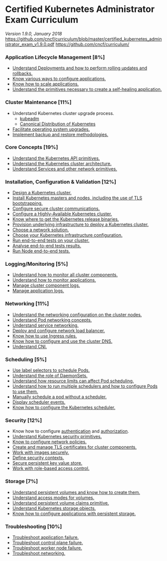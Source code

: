 # Certified Kubernetes Administrator Exam Curriculum

_Version 1.9.0, January 2018_
https://github.com/cncf/curriculum/blob/master/certified_kubernetes_administrator_exam_v1.9.0.pdf
https://github.com/cncf/curriculum/

### Application Lifecycle Management \[8%\]
+ [Understand Deployments and how to perform rolling updates and rollbacks.](https://kubernetes.io/docs/concepts/workloads/controllers/deployment/)
+ [Know various ways to configure applications.](https://kubernetes.io/docs/tutorials/kubernetes-basics/deploy-intro/)
+ [Know how to scale applications.](https://kubernetes.io/docs/tasks/run-application/scale-stateful-set/)
+ [Understand the primitives necessary to create a self-healing application.](https://12factor.net/)

### Cluster Maintenance \[11%\]
+ Understand Kubernetes cluster upgrade process.
  + [kubeadm](https://kubernetes.io/docs/reference/setup-tools/kubeadm/kubeadm-upgrade/)
  + [Canonical Distribution of Kubernetes](https://kubernetes.io/docs/getting-started-guides/ubuntu/upgrades/)
+ [Facilitate operating system upgrades.]()
+ [Implement backup and restore methodologies.](https://kubernetes.io/docs/getting-started-guides/ubuntu/backups/)

### Core Concepts \[19%\]
+ [Understand the Kubernetes API primitives.](https://kubernetes.io/docs/concepts/overview/kubernetes-api/)
+ [Understand the Kubernetes cluster architecture.](https://kubernetes.io/docs/concepts/overview/components/)
+ [Understand Services and other network primitives.](https://kubernetes.io/docs/concepts/services-networking/service/)

### Installation, Configuration & Validation \[12%\]
+ [Design a Kubernetes cluster.](https://kubernetes.io/docs/getting-started-guides/scratch/)
+ [Install Kubernetes masters and nodes, including the use of TLS bootstrapping.](https://kubernetes.io/docs/getting-started-guides/scratch/)
+ [Configure secure cluster communications.](https://kubernetes.io/docs/tasks/administer-cluster/securing-a-cluster/)
+ [Configure a Highly-Available Kubernetes cluster.](https://kubernetes.io/docs/admin/high-availability/)
+ [Know where to get the Kubernetes release binaries.](https://kubernetes.io/docs/getting-started-guides/scratch/#downloading-and-extracting-kubernetes-binaries)
+ [Provision underlying infrastructure to deploy a Kubernetes cluster.]()
+ [Choose a network solution.](https://kubernetes.io/docs/getting-started-guides/scratch/#network)
+ [Choose your Kubernetes infrastructure configuration.](https://kubernetes.io/docs/setup/pick-right-solution/)
+ [Run end-to-end tests on your cluster.](https://kubernetes.io/docs/getting-started-guides/ubuntu/validation/)
+ [Analyse end-to-end tests results.]()
+ [Run Node end-to-end tests.](https://kubernetes.io/docs/admin/node-conformance/)

### Logging/Monitoring \[5%\]
+ [Understand how to monitor all cluster components.](https://kubernetes.io/docs/tasks/debug-application-cluster/resource-usage-monitoring/)
+ [Understand how to monitor applications.](http://blog.kubernetes.io/2017/05/kubernetes-monitoring-guide.html)
+ [Manage cluster component logs.](https://kubernetes.io/docs/tasks/debug-application-cluster/debug-cluster/)
+ [Manage application logs.](https://kubernetes.io/docs/concepts/cluster-administration/logging/)

### Networking \[11%\]
+ [Understand the networking configuration on the cluster nodes.](https://kubernetes.io/docs/concepts/cluster-administration/networking/)
+ [Understand Pod networking concepts.]()
+ [Understand service networking.](https://kubernetes.io/docs/concepts/services-networking/service/)
+ [Deploy and configure network load balancer.](https://kubernetes.io/docs/tasks/access-application-cluster/create-external-load-balancer/)
+ [Know how to use Ingress rules.](https://kubernetes.io/docs/concepts/services-networking/ingress/)
+ [Know how to configure and use the cluster DNS.](https://kubernetes.io/docs/tasks/administer-cluster/dns-custom-nameservers/)
+ [Understand CNI.](https://kubernetes.io/docs/concepts/cluster-administration/network-plugins/)

### Scheduling \[5%\]
+ [Use label selectors to schedule Pods.](https://kubernetes.io/docs/concepts/overview/working-with-objects/labels/)
+ [Understand the role of DaemonSets.](https://kubernetes.io/docs/concepts/workloads/controllers/daemonset/)
+ [Understand how resource limits can affect Pod scheduling.](https://kubernetes.io/docs/concepts/policy/resource-quotas/)
+ [Understand how to run multiple schedulers and how to configure Pods to use them.](https://kubernetes.io/docs/tasks/administer-cluster/configure-multiple-schedulers/)
+ [Manually schedule a pod without a scheduler.](https://kubernetes.io/docs/tasks/administer-cluster/static-pod/)
+ [Display scheduler events.](https://kubernetes.io/docs/tasks/debug-application-cluster/debug-application-introspection/)
+ [Know how to configure the Kubernetes scheduler.](https://kubernetes.io/docs/reference/generated/kube-scheduler/)

### Security \[12%\]
+ Know how to configure [authentication](https://kubernetes.io/docs/admin/authentication/) and [authorization](https://kubernetes.io/docs/admin/authorization/).
+ [Understand Kubernetes security primitives.]()
+ [Know to configure network policies.](https://kubernetes.io/docs/concepts/services-networking/network-policies/)
+ [Create and manage TLS certificates for cluster components.](https://kubernetes.io/docs/tasks/tls/managing-tls-in-a-cluster/)
+ [Work with images securely.](https://kubernetes.io/docs/tasks/configure-pod-container/pull-image-private-registry/)
+ [Define security contexts.](https://kubernetes.io/docs/tasks/configure-pod-container/security-context/)
+ [Secure persistent key value store.](https://kubernetes.io/docs/tasks/administer-cluster/configure-upgrade-etcd/)
+ [Work with role-based access control.](https://kubernetes.io/docs/admin/authorization/rbac/)

### Storage \[7%\]
+ [Understand persistent volumes and know how to create them.](https://kubernetes.io/docs/concepts/storage/persistent-volumes/)
+ [Understand access modes for volumes.](https://kubernetes.io/docs/concepts/storage/persistent-volumes/#access-modes-1)
+ [Understand persistent volume claims primitive.](https://kubernetes.io/docs/concepts/storage/persistent-volumes/#persistentvolumeclaims)
+ [Understand Kubernetes storage objects.](https://kubernetes.io/docs/concepts/storage/volumes/)
+ [Know how to configure applications with persistent storage.](https://kubernetes.io/docs/tasks/configure-pod-container/configure-persistent-volume-storage/)

### Troubleshooting \[10%\]
+ [Troubleshoot application failure.](https://kubernetes.io/docs/tasks/debug-application-cluster/determine-reason-pod-failure/)
+ [Troubleshoot control plane failure.](https://kubernetes.io/docs/tasks/debug-application-cluster/debug-cluster/)
+ [Troubleshoot worker node failure.](https://kubernetes.io/docs/tasks/debug-application-cluster/monitor-node-health/)
+ [Troubleshoot networking.]()